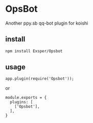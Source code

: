 # OpsBot
Another ppy.sb qq-bot plugin for koishi  

## install
```sh
npm install Exsper/Opsbot
```

## usage
```
app.plugin(require('Opsbot'));
```
or
```
module.exports = {
  plugins: [
    ['Opsbot'],
  ],
}
```

